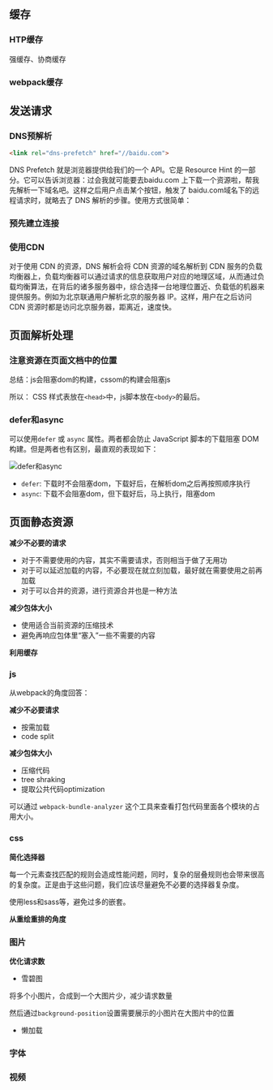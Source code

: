 ## 缓存

### HTP缓存

强缓存、协商缓存

### webpack缓存

## 发送请求

### DNS预解析

```html
<link rel="dns-prefetch" href="//baidu.com">
```

DNS Prefetch 就是浏览器提供给我们的一个 API。它是 Resource Hint 的一部分。它可以告诉浏览器：过会我就可能要去baidu.com 上下载一个资源啦，帮我先解析一下域名吧。这样之后用户点击某个按钮，触发了 baidu.com域名下的远程请求时，就略去了 DNS 解析的步骤。使用方式很简单：

### 预先建立连接

### 使用CDN

对于使用 CDN 的资源，DNS 解析会将 CDN 资源的域名解析到 CDN 服务的负载均衡器上，负载均衡器可以通过请求的信息获取用户对应的地理区域，从而通过负载均衡算法，在背后的诸多服务器中，综合选择一台地理位置近、负载低的机器来提供服务。例如为北京联通用户解析北京的服务器 IP。这样，用户在之后访问 CDN 资源时都是访问北京服务器，距离近，速度快。

## 页面解析处理

### 注意资源在页面文档中的位置

总结：js会阻塞dom的构建，cssom的构建会阻塞js

所以： CSS 样式表放在`<head>`中，js脚本放在`<body>`的最后。

### defer和async

可以使用`defer` 或 `async` 属性。两者都会防止 JavaScript 脚本的下载阻塞 DOM 构建。但是两者也有区别，最直观的表现如下：

![defer和async](C:\Users\姜嘿嘿\Desktop\imgs\async和defer.png)

- `defer`: 下载时不会阻塞dom，下载好后，在解析dom之后再按照顺序执行
- `async`: 下载不会阻塞dom，但下载好后，马上执行，阻塞dom

## 页面静态资源

**减少不必要的请求**

- 对于不需要使用的内容，其实不需要请求，否则相当于做了无用功
- 对于可以延迟加载的内容，不必要现在就立刻加载，最好就在需要使用之前再加载
- 对于可以合并的资源，进行资源合并也是一种方法

**减少包体大小**

- 使用适合当前资源的压缩技术
- 避免再响应包体里“塞入”一些不需要的内容

**利用缓存**


### js

从webpack的角度回答：

**减少不必要请求**

- 按需加载
- code split

**减少包体大小**

- 压缩代码
- tree shraking
- 提取公共代码optimization

可以通过 `webpack-bundle-analyzer` 这个工具来查看打包代码里面各个模块的占用大小。

### css

**简化选择器**

每一个元素查找匹配的规则会造成性能问题，同时，复杂的层叠规则也会带来很高的复杂度。正是由于这些问题，我们应该尽量避免不必要的选择器复杂度。

使用less和sass等，避免过多的嵌套。

**从重绘重排的角度**

### 图片

**优化请求数**

- 雪碧图

将多个小图片，合成到一个大图片少，减少请求数量

然后通过`background-position`设置需要展示的小图片在大图片中的位置

- 懒加载



### 字体

### 视频